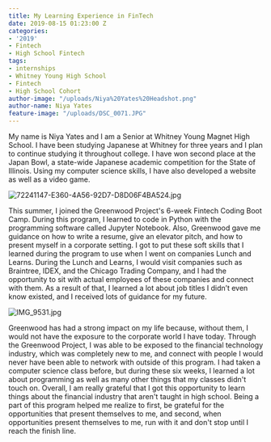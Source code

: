 ```yaml
---
title: My Learning Experience in FinTech
date: 2019-08-15 01:23:00 Z
categories:
- '2019'
- Fintech
- High School Fintech
tags:
- internships
- Whitney Young High School
- Fintech
- High School Cohort
author-image: "/uploads/Niya%20Yates%20Headshot.png"
author-name: Niya Yates
feature-image: "/uploads/DSC_0071.JPG"
---
```


My name is Niya Yates and I am a Senior at Whitney Young Magnet High School. I have been studying Japanese at Whitney for three years and I plan to continue studying it throughout college. I have won second place at the Japan Bowl, a state-wide Japanese academic competition for the State of Illinois. Using my computer science skills, I have also developed a website as well as a video game.

![72241147-E360-4A56-92D7-D8D06F4BA524.jpg](/uploads/72241147-E360-4A56-92D7-D8D06F4BA524.jpg)

This summer, I joined the Greenwood Project's 6-week Fintech Coding Boot Camp. During this program, I learned to code in Python with the programming software called Jupyter Notebook. Also, Greenwood gave me guidance on how to write a resume, give an elevator pitch, and how to present myself in a corporate setting. I got to put these soft skills that I learned during the program to use when I went on companies Lunch and Learns. During the Lunch and Learns, I would visit companies such as Braintree, IDEX, and the Chicago Trading Company, and I had the opportunity to sit with actual employees of these companies and connect with them. As a result of that, I learned a lot about job titles I didn’t even know existed, and I received lots of guidance for my future.

![IMG_9531.jpg](/uploads/IMG_9531.jpg)

Greenwood has had a strong impact on my life because, without them, I would not have the exposure to the corporate world I have today. Through the Greenwood Project, I was able to be exposed to the financial technology industry, which was completely new to me, and connect with people I would never have been able to network with outside of this program. I had taken a computer science class before, but during these six weeks, I learned a lot about programming as well as many other things that my classes didn't touch on. Overall, I am really grateful that I got this opportunity to learn things about the financial industry that aren't taught in high school. Being a part of this program helped me realize to first, be grateful for the opportunities that present themselves to me, and second, when opportunities present themselves to me, run with it and don't stop until I reach the finish line.  